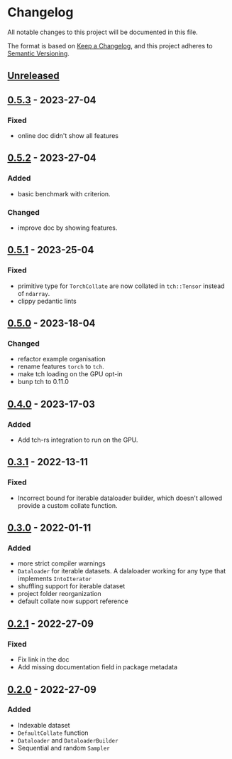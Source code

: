 # Changelog

All notable changes to this project will be documented in this file.

The format is based on [Keep a Changelog](https://keepachangelog.com/en/1.0.0/),
and this project adheres to [Semantic Versioning](https://semver.org/spec/v2.0.0.html).

## [Unreleased]

## [0.5.3] - 2023-27-04
### Fixed
- online doc didn't show all features

## [0.5.2] - 2023-27-04
### Added
- basic benchmark with criterion.
### Changed
- improve doc by showing features.

## [0.5.1] - 2023-25-04
### Fixed
- primitive type for `TorchCollate` are now collated in `tch::Tensor` instead of `ndarray`.
- clippy pedantic lints

## [0.5.0] - 2023-18-04
### Changed
- refactor example organisation
- rename features `torch` to `tch`.
- make tch loading on the GPU opt-in
- bunp tch to 0.11.0

## [0.4.0] - 2023-17-03
### Added
- Add tch-rs integration to run on the GPU.

## [0.3.1] - 2022-13-11
### Fixed
- Incorrect bound for iterable dataloader builder, which doesn't allowed provide a custom collate function.
  
## [0.3.0] - 2022-01-11
### Added
- more strict compiler warnings
- `Dataloader` for iterable datasets. A dalaloader working for any type that implements `IntoIterator`
- shuffling support for iterable dataset
- project folder reorganization
- default collate now support reference

## [0.2.1] - 2022-27-09
### Fixed
- Fix link in the doc
- Add missing documentation field in package metadata
## [0.2.0] - 2022-27-09
### Added
- Indexable dataset
- `DefaultCollate` function
- `Dataloader` and `DataloaderBuilder`
- Sequential and random `Sampler`


[Unreleased]: https://github.com/Tudyx/ai-dataloader/compare/v0.5.3...HEAD
[0.5.3]: https://github.com/Tudyx/ai-dataloader/compare/v0.5.2...v0.5.3
[0.5.2]: https://github.com/Tudyx/ai-dataloader/compare/v0.5.1...v0.5.2
[0.5.1]: https://github.com/Tudyx/ai-dataloader/compare/v0.5.0...v0.5.1
[0.5.0]: https://github.com/Tudyx/ai-dataloader/compare/v0.4.0...v0.5.0
[0.4.0]: https://github.com/Tudyx/ai-dataloader/compare/v0.3.1...v0.4.0
[0.3.1]: https://github.com/Tudyx/ai-dataloader/compare/v0.3.0...v0.3.1
[0.3.0]: https://github.com/Tudyx/ai-dataloader/compare/v0.2.1...v0.3.0
[0.2.1]: https://github.com/Tudyx/ai-dataloader/compare/v0.2.0...v0.2.1
[0.2.0]: https://github.com/Tudyx/ai-dataloader/compare/v0.1.0...v0.2.0